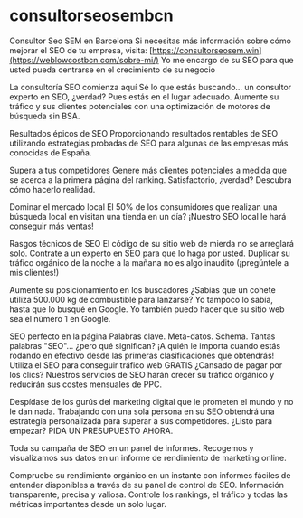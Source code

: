 # consultorseosembcn
Consultor Seo SEM en Barcelona
Si necesitas más información sobre cómo mejorar el SEO de tu empresa, visita: [https://consultorseosem.win](https://weblowcostbcn.com/sobre-mi/)
Yo me encargo de su SEO para que usted pueda centrarse en el crecimiento de su negocio

La consultoría SEO comienza aquí
Sé lo que estás buscando... un consultor experto en SEO, ¿verdad? Pues estás en el lugar adecuado. Aumente su tráfico y sus clientes potenciales con una optimización de motores de búsqueda sin BSA.

Resultados épicos de SEO
Proporcionando resultados rentables de SEO utilizando estrategias probadas de SEO para algunas de las empresas más conocidas de España.

Supera a tus competidores
Genere más clientes potenciales a medida que se acerca a la primera página del ranking. Satisfactorio, ¿verdad? Descubra cómo hacerlo realidad.

Dominar el mercado local
El 50% de los consumidores que realizan una búsqueda local en visitan una tienda en un día? ¡Nuestro SEO local le hará conseguir más ventas!

Rasgos técnicos de SEO
El código de su sitio web de mierda no se arreglará solo. Contrate a un experto en SEO para que lo haga por usted. Duplicar su tráfico orgánico de la noche a la mañana no es algo inaudito (¡pregúntele a mis clientes!)

Aumente su posicionamiento en los buscadores
¿Sabías que un cohete utiliza 500.000 kg de combustible para lanzarse? Yo tampoco lo sabía, hasta que lo busqué en Google. Yo también puedo hacer que su sitio web sea el número 1 en Google.

SEO perfecto en la página
Palabras clave. Meta-datos. Schema. Tantas palabras "SEO"... ¿pero qué significan? ¡A quién le importa cuando estás rodando en efectivo desde las primeras clasificaciones que obtendrás!
Utiliza el SEO para conseguir tráfico web GRATIS
¿Cansado de pagar por los clics? Nuestros servicios de SEO harán crecer su tráfico orgánico y reducirán sus costes mensuales de PPC.

Despídase de los gurús del marketing digital que le prometen el mundo y no le dan nada. Trabajando con una sola persona en su SEO obtendrá una estrategia personalizada para superar a sus competidores. ¿Listo para empezar? PIDA UN PRESUPUESTO AHORA.

Toda su campaña de SEO en un panel de informes. Recogemos y visualizamos sus datos en un informe de rendimiento de marketing online.

Compruebe su rendimiento orgánico en un instante con informes fáciles de entender disponibles a través de su panel de control de SEO. Información transparente, precisa y valiosa. Controle los rankings, el tráfico y todas las métricas importantes desde un solo lugar.


